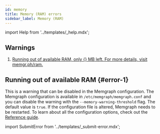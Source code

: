 ```yaml
---
id: memory
title: Memory (RAM) errors
sidebar_label: Memory (RAM)
---
```


import Help from '../templates/_help.mdx';

<Help/>

## Warnings

1. [Running out of available RAM, only {} MB left. For more details, visit
   memgr.ph/ram.](#error-1)

## Running out of available RAM {#error-1}

This is a warning that can be disabled in the Memgraph configuration. The
Memgraph configuration is available in `/etc/memgraph/memgraph.conf` and you can
disable the warning with the `--memory-warning-threshold` flag. The default
value is `true`. If the configuration file is altered, Memgraph needs to be
restarted.  To learn about all the configuration options, check out the
[Reference guide](/memgraph/reference-guide/configuration).

import SubmitError from '../templates/_submit-error.mdx';

<SubmitError/>
